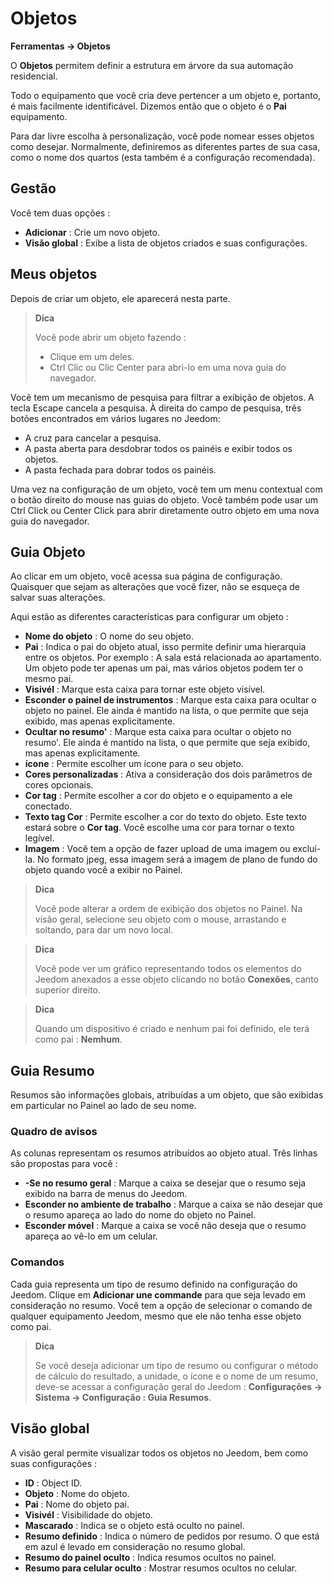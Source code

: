 # Objetos
**Ferramentas → Objetos**

O **Objetos** permitem definir a estrutura em árvore da sua automação residencial.

Todo o equipamento que você cria deve pertencer a um objeto e, portanto, é mais facilmente identificável. Dizemos então que o objeto é o **Pai** equipamento.

Para dar livre escolha à personalização, você pode nomear esses objetos como desejar. Normalmente, definiremos as diferentes partes de sua casa, como o nome dos quartos (esta também é a configuração recomendada).

## Gestão

Você tem duas opções :
- **Adicionar** : Crie um novo objeto.
- **Visão global** : Exibe a lista de objetos criados e suas configurações.

## Meus objetos

Depois de criar um objeto, ele aparecerá nesta parte.

> **Dica**
>
> Você pode abrir um objeto fazendo :
> - Clique em um deles.
> - Ctrl Clic ou Clic Center para abri-lo em uma nova guia do navegador.

Você tem um mecanismo de pesquisa para filtrar a exibição de objetos. A tecla Escape cancela a pesquisa.
À direita do campo de pesquisa, três botões encontrados em vários lugares no Jeedom:

- A cruz para cancelar a pesquisa.
- A pasta aberta para desdobrar todos os painéis e exibir todos os objetos.
- A pasta fechada para dobrar todos os painéis.

Uma vez na configuração de um objeto, você tem um menu contextual com o botão direito do mouse nas guias do objeto. Você também pode usar um Ctrl Click ou Center Click para abrir diretamente outro objeto em uma nova guia do navegador.

## Guia Objeto

Ao clicar em um objeto, você acessa sua página de configuração. Quaisquer que sejam as alterações que você fizer, não se esqueça de salvar suas alterações.

Aqui estão as diferentes características para configurar um objeto :

- **Nome do objeto** : O nome do seu objeto.
- **Pai** : Indica o pai do objeto atual, isso permite definir uma hierarquia entre os objetos. Por exemplo : A sala está relacionada ao apartamento. Um objeto pode ter apenas um pai, mas vários objetos podem ter o mesmo pai.
- **Visivél** : Marque esta caixa para tornar este objeto visível.
- **Esconder o painel de instrumentos** : Marque esta caixa para ocultar o objeto no painel. Ele ainda é mantido na lista, o que permite que seja exibido, mas apenas explicitamente.
- **Ocultar no resumo'** : Marque esta caixa para ocultar o objeto no resumo'. Ele ainda é mantido na lista, o que permite que seja exibido, mas apenas explicitamente.
- **ícone** : Permite escolher um ícone para o seu objeto.
- **Cores personalizadas** : Ativa a consideração dos dois parâmetros de cores opcionais.
- **Cor tag** : Permite escolher a cor do objeto e o equipamento a ele conectado.
- **Texto tag Cor** : Permite escolher a cor do texto do objeto. Este texto estará sobre o **Cor tag**. Você escolhe uma cor para tornar o texto legível.
- **Imagem** : Você tem a opção de fazer upload de uma imagem ou excluí-la. No formato jpeg, essa imagem será a imagem de plano de fundo do objeto quando você a exibir no Painel.

> **Dica**
>
> Você pode alterar a ordem de exibição dos objetos no Painel. Na visão geral, selecione seu objeto com o mouse, arrastando e soltando, para dar um novo local.

> **Dica**
>
> Você pode ver um gráfico representando todos os elementos do Jeedom anexados a esse objeto clicando no botão **Conexões**, canto superior direito.

> **Dica**
>
> Quando um dispositivo é criado e nenhum pai foi definido, ele terá como pai : **Nemhum**.

## Guia Resumo

Resumos são informações globais, atribuídas a um objeto, que são exibidas em particular no Painel ao lado de seu nome.

### Quadro de avisos

As colunas representam os resumos atribuídos ao objeto atual. Três linhas são propostas para você :

- **-Se no resumo geral** : Marque a caixa se desejar que o resumo seja exibido na barra de menus do Jeedom.
- **Esconder no ambiente de trabalho** : Marque a caixa se não desejar que o resumo apareça ao lado do nome do objeto no Painel.
- **Esconder móvel** : Marque a caixa se você não deseja que o resumo apareça ao vê-lo em um celular.

### Comandos

Cada guia representa um tipo de resumo definido na configuração do Jeedom. Clique em **Adicionar une commande** para que seja levado em consideração no resumo. Você tem a opção de selecionar o comando de qualquer equipamento Jeedom, mesmo que ele não tenha esse objeto como pai.

> **Dica**
>
> Se você deseja adicionar um tipo de resumo ou configurar o método de cálculo do resultado, a unidade, o ícone e o nome de um resumo, deve-se acessar a configuração geral do Jeedom : **Configurações → Sistema → Configuração : Guia Resumos**.

## Visão global

A visão geral permite visualizar todos os objetos no Jeedom, bem como suas configurações :

- **ID** : Object ID.
- **Objeto** : Nome do objeto.
- **Pai** : Nome do objeto pai.
- **Visivél** : Visibilidade do objeto.
- **Mascarado** : Indica se o objeto está oculto no painel.
- **Resumo definido** : Indica o número de pedidos por resumo. O que está em azul é levado em consideração no resumo global.
- **Resumo do painel oculto** : Indica resumos ocultos no painel.
- **Resumo para celular oculto** : Mostrar resumos ocultos no celular.
